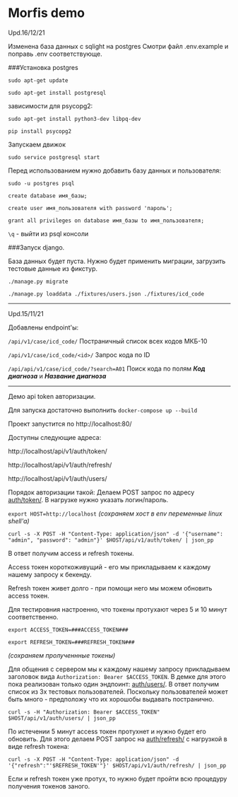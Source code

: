 # Morfis demo

Upd.16/12/21

Изменена база данных с sqlight на postgres
Смотри файл .env.example и поправь .env соответствующе.

###Установка postgres

`sudo apt-get update`

`sudo apt-get install postgresql`

зависимости для psycopg2:

`sudo apt-get install python3-dev libpq-dev`

`pip install psycopg2`

Запускаем движок

`sudo service postgresql start`

Перед использованием нужно добавить базу данных и пользователя:

`sudo -u postgres psql`

`create database имя_базы;`

`create user имя_пользователя with password 'пароль';`

`grant all privileges on database имя_базы to имя_пользователя;`

`\q` - выйти из psql консоли

###Запуск django.

База данных будет пуста.
Нужно будет применить миграции, загрузить тестовые данные из фикстур.

`./manage.py migrate`

`./manage.py loaddata ./fixtures/users.json ./fixtures/icd_code`

---

Upd.15/11/21

Добавлены endpoint'ы:

`/api/v1/case/icd_code/` Постраничный список всех кодов МКБ-10

`/api/v1/case/icd_code/<id>/` Запрос кода по ID

`/api/api/v1/case/icd_code/?search=A01` Поиск кода по полям ***Код диагноза*** и 
***Название диагнозa***

---

Демо api token авторизации.

Для запуска достаточно выполнить
```docker-compose up --build```

Проект запустится по http://localhost:80/


Доступны следующие адреса:

http://localhost/api/v1/auth/token/

http://localhost/api/v1/auth/refresh/

http://localhost/api/v1/auth/users/

Порядок авторизации такой:
Делаем POST запрос по адресу [auth/token/](). В нагрузке нужно указать логин/пароль.

```export HOST=http://localhost```
*(сохраняем хост в env переменные linux shell'a)*

```curl -s -X POST -H "Content-Type: application/json" -d '{"username": "admin", "password": "admin"}' $HOST/api/v1/auth/token/ | json_pp```

В ответ получим access и refresh токены.

Access токен короткоживущий - его мы прикладываем к каждому нашему запросу к бекенду.

Refresh токен живет долго - при помощи него мы можем обновить access токен.

Для тестировния настроенно, что токены протухают через 5 и 10 минут соответственно.

```export ACCESS_TOKEN=###ACCESS_TOKEN###```

```export REFRESH_TOKEN=###REFRESH_TOKEN###```

*(сохраняем пролученнные токены)*

Для общения с сервером мы к каждому нашему запросу прикладываем заголовок вида ```Authorization: Bearer $ACCESS_TOKEN```.
В демке для этого пока реализован только один эндпоинт: [auth/users/]().
В ответ получим список из 3х тестовых пользователей. Поскольку пользователей может быть много - предположу что их хорошобы выдавать постранично.

```curl -s -H "Authorization: Bearer $ACCESS_TOKEN" $HOST/api/v1/auth/users/ | json_pp```

По истечении 5 минут access токен протухнет и нужно будет его обновить. Для этого делаем POST запрос на [auth/refresh/]() с нагрузкой в виде refresh токена:

```curl -s -X POST -H "Content-Type: application/json" -d '{"refresh":"'$REFRESH_TOKEN'"}' $HOST/api/v1/auth/refresh/ | json_pp```

Если и refresh токен уже протух, то нужно будет пройти всю процедуру получения токенов заного.